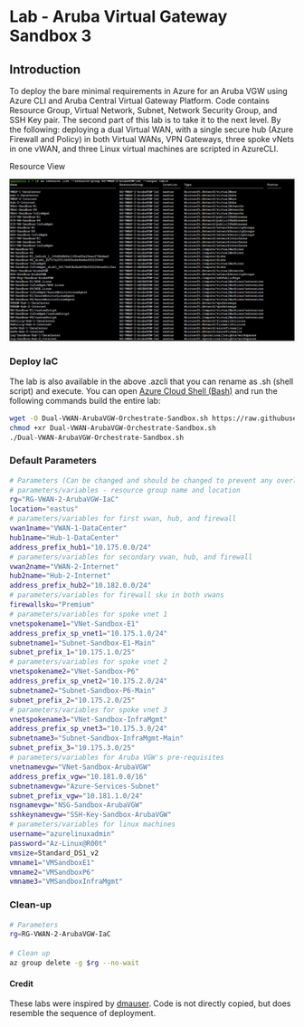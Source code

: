 # Lab - Aruba Virtual Gateway Sandbox 3

## Introduction

To deploy the bare minimal requirements in Azure for an Aruba VGW using Azure CLI and Aruba Central Virtual Gateway Platform. Code contains Resource Group, Virtual Network, Subnet, Network Security Group, and SSH Key pair. The second part of this lab is to take it to the next level. By the following: deploying a dual Virtual WAN, with a single secure hub (Azure Firewall and Policy) in both Virtual WANs, VPN Gateways, three spoke vNets in one vWAN, and three Linux virtual machines are scripted in AzureCLI.

Resource View

![resource view](./Media/dual-vwan-arubavgw-orchestrate-sandbox-example-1.png)

### Deploy IaC

The lab is also available in the above .azcli that you can rename as .sh (shell script) and execute. You can open [Azure Cloud Shell (Bash)](https://shell.azure.com) and run the following commands build the entire lab:

```bash
wget -O Dual-VWAN-ArubaVGW-Orchestrate-Sandbox.sh https://raw.githubusercontent.com/CyberOps-Ninja/Azure-IaC/main/Project-Azure-CLI/ArubaVGW-Sandbox-3/Dual-VWAN-ArubaVGW-Orchestrate-Sandbox.azcli
chmod +xr Dual-VWAN-ArubaVGW-Orchestrate-Sandbox.sh
./Dual-VWAN-ArubaVGW-Orchestrate-Sandbox.sh
```

### Default Parameters

```bash
# Parameters (Can be changed and should be changed to prevent any overlay in your environment)
# parameters/variables - resource group name and location
rg="RG-VWAN-2-ArubaVGW-IaC"
location="eastus"
# parameters/variables for first vwan, hub, and firewall
vwan1name="VWAN-1-DataCenter"
hub1name="Hub-1-DataCenter"
address_prefix_hub1="10.175.0.0/24"
# parameters/variables for secondary vwan, hub, and firewall
vwan2name="VWAN-2-Internet"
hub2name="Hub-2-Internet"
address_prefix_hub2="10.182.0.0/24"
# parameters/variables for firewall sku in both vwans
firewallsku="Premium"
# parameters/variables for spoke vnet 1
vnetspokename1="VNet-Sandbox-E1"
address_prefix_sp_vnet1="10.175.1.0/24"
subnetname1="Subnet-Sandbox-E1-Main"
subnet_prefix_1="10.175.1.0/25"
# parameters/variables for spoke vnet 2
vnetspokename2="VNet-Sandbox-P6"
address_prefix_sp_vnet2="10.175.2.0/24"
subnetname2="Subnet-Sandbox-P6-Main"
subnet_prefix_2="10.175.2.0/25"
# parameters/variables for spoke vnet 3
vnetspokename3="VNet-Sandbox-InfraMgmt"
address_prefix_sp_vnet3="10.175.3.0/24"
subnetname3="Subnet-Sandbox-InfraMgmt-Main"
subnet_prefix_3="10.175.3.0/25"
# parameters/variables for Aruba VGW's pre-requisites
vnetnamevgw="VNet-Sandbox-ArubaVGW"
address_prefix_vgw="10.181.0.0/16"
subnetnamevgw="Azure-Services-Subnet"
subnet_prefix_vgw="10.181.1.0/24"
nsgnamevgw="NSG-Sandbox-ArubaVGW"
sshkeynamevgw="SSH-Key-Sandbox-ArubaVGW"
# parameters/variables for linux machines
username="azurelinuxadmin"
password="Az-Linux@R00t"
vmsize=Standard_DS1_v2
vmname1="VMSandboxE1"
vmname2="VMSandboxP6"
vmname3="VMSandboxInfraMgmt"
```

### Clean-up

```bash
# Parameters 
rg=RG-VWAN-2-ArubaVGW-IaC

# Clean up
az group delete -g $rg --no-wait 
```

#### Credit

These labs were inspired by [dmauser](https://github.com/dmauser). Code is not directly copied, but does resemble the sequence of deployment.
